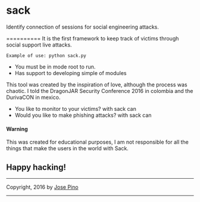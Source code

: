 sack
==========

Identify connection of sessions for social engineering attacks.

==========
It is the first framework to keep track of victims through social support live attacks.

```
Example of use: python sack.py
```
* You must be in mode root to run.
* Has support to developing simple of modules

This tool was created by the inspiration of love, although the process was chaotic. I told the DragonJAR Security Conference 2016 in colombia and the DurivaCON in mexico.

* You like to monitor to your victims? with sack can
* Would you like to make phishing attacks? with sack can

#### Warning
This was created for educational purposes, I am not responsible for all the things that make the users in the world with Sack.

## Happy hacking!

-------------

Copyright, 2016 by [Jose Pino](http://twitter.com/jofpin)

-------------
